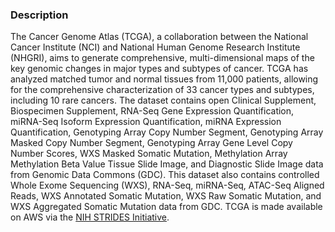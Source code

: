 ### Description

The Cancer Genome Atlas (TCGA), a collaboration between the National Cancer Institute (NCI) and National Human Genome Research Institute (NHGRI), aims to generate comprehensive, multi-dimensional maps of the key genomic changes in major types and subtypes of cancer. TCGA has analyzed matched tumor and normal tissues from 11,000 patients, allowing for the comprehensive characterization of 33 cancer types and subtypes, including 10 rare cancers. The dataset contains open Clinical Supplement, Biospecimen Supplement, RNA-Seq Gene Expression Quantification, miRNA-Seq Isoform Expression Quantification, miRNA Expression Quantification, Genotyping Array Copy Number Segment, Genotyping Array Masked Copy Number Segment, Genotyping Array Gene Level Copy Number Scores, WXS Masked Somatic Mutation, Methylation Array Methylation Beta Value Tissue Slide Image, and Diagnostic Slide Image data from Genomic Data Commons (GDC). This dataset also contains controlled Whole Exome Sequencing (WXS), RNA-Seq, miRNA-Seq, ATAC-Seq Aligned Reads, WXS Annotated Somatic Mutation, WXS Raw Somatic Mutation, and WXS Aggregated Somatic Mutation data from GDC. TCGA is made available on AWS via the [NIH STRIDES Initiative](https://aws.amazon.com/blogs/publicsector/aws-and-national-institutes-of-health-collaborate-to-accelerate-discoveries-with-strides-initiative/).
